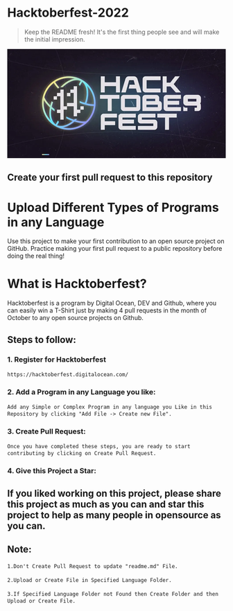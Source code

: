 #                                                     Hacktoberfest-2022

> Keep the README fresh! It's the first thing people see and will make the initial impression.

![Alt text](hacktoberfest.webp)
## Create your first pull request to this repository


# Upload Different Types of Programs in any Language

Use this project to make your first contribution to an open source project on GitHub. Practice making your first pull request to a public repository before doing the real thing!

# What is Hacktoberfest?

Hacktoberfest is a program by Digital Ocean, DEV and Github, where you can easily win a T-Shirt just by making 4 pull requests in the month of October to any open source projects on Github.

## Steps to follow:

### 1. Register for Hacktoberfest

```
https://hacktoberfest.digitalocean.com/
```

### 2. Add a Program in any Language you like:

```
Add any Simple or Complex Program in any language you Like in this Repository by clicking "Add File -> Create new File".
```

### 3. Create Pull Request:

```
Once you have completed these steps, you are ready to start contributing by clicking on Create Pull Request.
```

### 4. Give this Project a Star:

## If you liked working on this project, please share this project as much as you can and star this project to help as many people in opensource as you can.

## Note:
```
1.Don't Create Pull Request to update "readme.md" File.

2.Upload or Create File in Specified Language Folder.

3.If Specified Language Folder not Found then Create Folder and then Upload or Create File.
```
